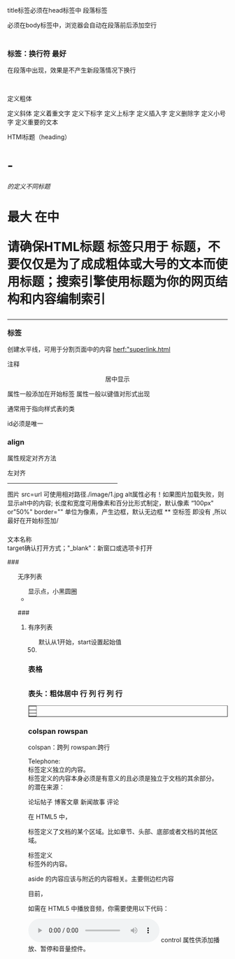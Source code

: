 title标签必须在head标签中
段落标签<p>必须在body标签中，浏览器会自动在段落前后添加空行

### <br>标签：换行符 最好<br />
在段落中出现，效果是不产生新段落情况下换行
<p>  <br> </p>

<b></b>定义粗体

<i></i>定义斜体
<em></em>定义着重文字
<sub></sub>定义下标字
<sup></sup>定义上标字
<ins></ins>定义插入字
<del></del>定义删除字
<small></small>定义小号字
<strong></strong>定义重要的文本

HTMl标题（heading）
<h1> - <h6> 的定义不同标题 <h1>最大
在<body>中

**请确保HTML标题 标签只用于 标题，不要仅仅是为了成成粗体或大号的文本而使用标题；搜索引擎使用标题为你的网页结构和内容编制索引**

### <hr>标签
创建水平线，可用于分割页面中的内容
<herf:"superlink.html>
<!-- //-->注释

<p align="center">居中显示 </p>属性一般添加在开始标签
属性一般以键值对形式出现

<p class="xx">通常用于指向样式表的类</p>
<p id="xxx">id必须是唯一</p>


### align
属性规定对齐方法
<p align="left">左对齐</p>  
<hr width="50%" align="center></hr>

### <img />
属性：src,height,width,alt,border

<img src="" height="" width="" alt=""/>  
图片 src=url 可使用相对路径./image/1.jpg alt属性必有！如果图片加载失败，则显示alt中的内容;  
长度和宽度可用像素和百分比形式制定，默认像素 “100px" or"50%"  
border="" 单位为像素，产生边框，默认无边框
** 空标签 即没有</> ,所以最好在开始标签加/

### <audio>
<a herf="https://url" target="_blank">文本名称</a>  
target确认打开方式；"_blank"：新窗口或选项卡打开

###<ul> <ll>无序列表
<ul>显示点，小黑圆圈
    <li></li>
</ul>

###<ol><li>有序列表
<ol start="50">默认从1开始，start设置起始值
    <li></li>

</ol>

### <table>表格
<table border="">
    <tr>
        <th></th>表头：粗体居中
    </tr>行
    <tr>
        <td></td>列
    </tr>行
    <tr>
        <td></td>列
    </tr>行
</table>

### colspan rowspan
colspan：跨列
rowspan:跨行
<td colspan="2">Telephone:</td>

<article> 标签定义独立的内容。

<article> 标签定义的内容本身必须是有意义的且必须是独立于文档的其余部分。

<article> 的潜在来源：

论坛帖子
博客文章
新闻故事
评论

在 HTML5 中，<section> 标签定义了文档的某个区域。比如章节、头部、底部或者文档的其他区域。
<aside> 标签定义 <article> 标签外的内容。

aside 的内容应该与附近的内容相关。主要侧边栏内容

<audio> 元素
<audio> 标签定义声音，比如音乐或其他音频流。

目前，<audio> 元素支持的3种文件格式：MP3、Wav、Ogg。

如需在 HTML5 中播放音频，你需要使用以下代码：

<audio controls>
  <source src="horse.ogg" type="audio/ogg">
  <source src="horse.mp3" type="audio/mpeg">
您的浏览器不支持 audio 元素。
</audio>
control 属性供添加播放、暂停和音量控件。

<audio> 元素允许使用多个 <source> 元素. <source> 元素可以链接不同的音频文件，浏览器将使用第一个支持的音频文件。
可以在 <audio> 和 </audio> 之间放置文本内容，这些文本信息将会被显示在那些不支持 <audio> 标签的浏览器中。
autoplay loop controls
<audio controls autoplay>
</audio>